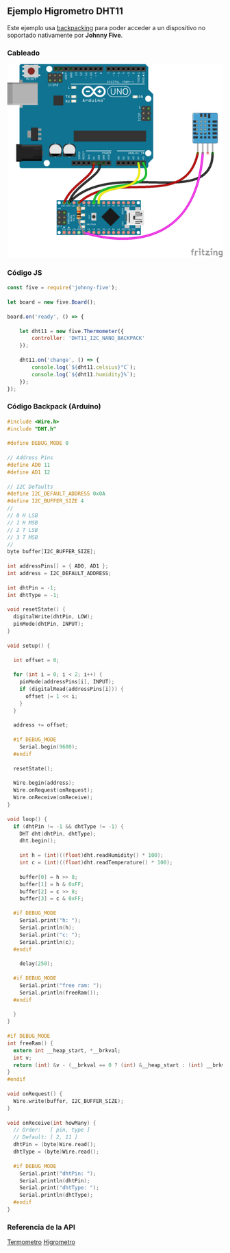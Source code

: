 ## Ejemplo Higrometro DHT11

Este ejemplo usa [backpacking](../i2c_backpack) para poder acceder a un dispositivo no soportado nativamente por **Johnny Five**. 

### Cableado
![cableado boton](../../assets/multi-DHT11_I2C_NANO_BACKPACK.png)

### Código JS
```javascript
const five = require('johnny-five');

let board = new five.Board();

board.on('ready', () => {

    let dht11 = new five.Thermometer({
        controller: 'DHT11_I2C_NANO_BACKPACK'
    });

    dht11.on('change', () => {
        console.log(`${dht11.celsius}°C`);
        console.log(`${dht11.humidity}%`);
    });
});
```

### Código Backpack (Arduino)
```C
#include <Wire.h>
#include "DHT.h"

#define DEBUG_MODE 0

// Address Pins
#define AD0 11
#define AD1 12

// I2C Defaults
#define I2C_DEFAULT_ADDRESS 0x0A
#define I2C_BUFFER_SIZE 4
//
// 0 H LSB
// 1 H MSB
// 2 T LSB
// 3 T MSB
//
byte buffer[I2C_BUFFER_SIZE];

int addressPins[] = { AD0, AD1 };
int address = I2C_DEFAULT_ADDRESS;

int dhtPin = -1;
int dhtType = -1;

void resetState() {
  digitalWrite(dhtPin, LOW);
  pinMode(dhtPin, INPUT);
}

void setup() {

  int offset = 0;

  for (int i = 0; i < 2; i++) {
    pinMode(addressPins[i], INPUT);
    if (digitalRead(addressPins[i])) {
      offset |= 1 << i;
    }
  }

  address += offset;

  #if DEBUG_MODE
    Serial.begin(9600);
  #endif

  resetState();

  Wire.begin(address);
  Wire.onRequest(onRequest);
  Wire.onReceive(onReceive);
}

void loop() {
  if (dhtPin != -1 && dhtType != -1) {
    DHT dht(dhtPin, dhtType);
    dht.begin();

    int h = (int)((float)dht.readHumidity() * 100);
    int c = (int)((float)dht.readTemperature() * 100);

    buffer[0] = h >> 8;
    buffer[1] = h & 0xFF;
    buffer[2] = c >> 8;
    buffer[3] = c & 0xFF;

  #if DEBUG_MODE
    Serial.print("h: ");
    Serial.println(h);
    Serial.print("c: ");
    Serial.println(c);
  #endif

    delay(250);

  #if DEBUG_MODE
    Serial.print("free ram: ");
    Serial.println(freeRam());
  #endif

  }
}

#if DEBUG_MODE
int freeRam() {
  extern int __heap_start, *__brkval;
  int v;
  return (int) &v - (__brkval == 0 ? (int) &__heap_start : (int) __brkval);
}
#endif

void onRequest() {
  Wire.write(buffer, I2C_BUFFER_SIZE);
}

void onReceive(int howMany) {
  // Order:   [ pin, type ]
  // Default: [ 2, 11 ]
  dhtPin = (byte)Wire.read();
  dhtType = (byte)Wire.read();

  #if DEBUG_MODE
    Serial.print("dhtPin: ");
    Serial.println(dhtPin);
    Serial.print("dhtType: ");
    Serial.println(dhtType);
  #endif
}
```

### Referencia de la API
[Termometro](http://johnny-five.io/api/thermometer)
[Higrometro](http://johnny-five.io/api/hygrometer)